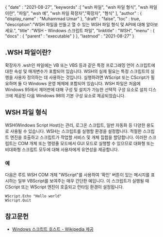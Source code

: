 {
  "date" : "2021-08-27",
  "keywords" :[ "wsh 파일", "wsh 파일 형식", "wsh 파일이란", "파일", "wsh 예", "wsh 파일 확장자","확장자", "형식" ],
  "author" : {
    "display_name" : "Muhammad Umar"
},
  "draft" : "false",
  "toc" : true,
  "description":"WSH 파일을 만들고 열 수 있는 WSH 파일 형식 및 API에 대해 알아보세요.",
  "title" :"WSH - Windows 스크립트 파일",
  "linktitle" : "WSH",
  "menu" : {
    "docs" : {
      "parent" : "executable"
}
},
  "lastmod" : "2021-08-27"
}

## .WSH 파일이란?
확장자가 .wsh인 파일에는 VB 또는 VBS 등과 같은 특정 프로그래밍 언어 스크립트에 대한 속성 및 매개변수가 포함되어 있습니다. WSH의 실제 필요는 특정 스크립트의 실행을 사용자 정의하는 데 사용하는 것입니다. 실행하려면 WScript 또는 CScript가 필요하며 둘 다 Windows 운영 체제에 포함되어 있습니다. WSH 파일은 처음에 Windows 95에서 제어판에 대해 구성 및 설치가 가능한 선택적 구성 요소로 설치 디스크에 제공된 다음 Windows 98의 기본 구성 요소로 제공되었습니다.

## WSH 파일 형식
WSH(Windows Script Host)는 관리, 로그온 스크립트, 일반 자동화 등 다양한 용도로 사용될 수 있습니다. WSH는 스크립트를 실행할 환경을 설정합니다. 적절한 스크립트 엔진을 호출하고 스크립트가 작업할 서비스 및 개체 집합을 할당합니다. 이러한 스크립트는 COM 개체 또는 명령줄 모드에서 GUI 모드로 실행할 수 있으므로 대화형 또는 비대화형 스크립트 모두에 대해 사용자에게 유연성을 제공합니다.

### 예
다음은 루트 WSH COM 개체 "WScript"를 사용하여 '확인' 버튼이 있는 메시지를 표시하는 일부 VBScript를 보여주는 매우 간단한 예입니다. 이 스크립트가 실행될 때 CScript 또는 WScript 엔진이 호출되고 런타임 환경이 설정됩니다.

```
WScript.Echo "Hello world"
WScript.Quit
```


## 참고문헌

* [Windows 스크립트 호스트 - Wikipedia 제공](https://en.wikipedia.org/wiki/Windows_Script_Host)



